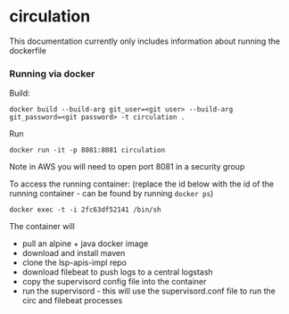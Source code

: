 # circulation

This documentation currently only includes information about running the dockerfile

### Running via docker

Build:

`docker build --build-arg git_user=<git user> --build-arg  git_password=<git password> -t circulation .`

Run

`docker run -it -p 8081:8081 circulation`


Note in AWS you will need to open port 8081 in a security group

To access the running container: (replace the id below with the id of the running container - can be found by running `docker ps`)

`docker exec -t -i 2fc63df52141 /bin/sh `

The container will

- pull an alpine + java docker image
- download and install maven
- clone the lsp-apis-impl repo
- download filebeat to push logs to a central logstash
- copy the supervisord config file into the container
- run the supervisord - this will use the supervisord.conf file to run the circ and filebeat processes

